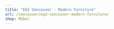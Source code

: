 ```yaml
---
title: "EQ3 Vancouver - Modern Furniture"
url: /vancouver/eq3-vancouver-modern-furniture/
shop: Möbel
---
```


